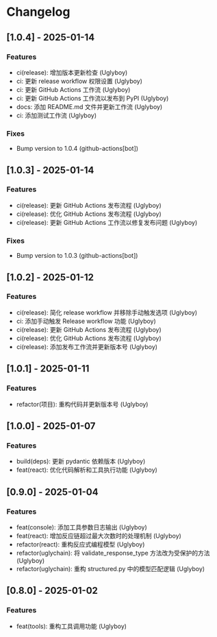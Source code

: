 # Changelog

## [1.0.4] - 2025-01-14
### Features
- ci(release): 增加版本更新检查 (Uglyboy)
- ci: 更新 release workflow 权限设置 (Uglyboy)
- ci: 更新 GitHub Actions 工作流 (Uglyboy)
- ci: 更新 GitHub Actions 工作流以发布到 PyPI (Uglyboy)
- docs: 添加 README.md 文件并更新工作流 (Uglyboy)
- ci: 添加测试工作流 (Uglyboy)

### Fixes
- Bump version to 1.0.4 (github-actions[bot])

## [1.0.3] - 2025-01-14
### Features
- ci(release): 更新 GitHub Actions 发布流程 (Uglyboy)
- ci(release): 优化 GitHub Actions 发布流程 (Uglyboy)
- ci(release): 更新 GitHub Actions 工作流以修复发布问题 (Uglyboy)

### Fixes
- Bump version to 1.0.3 (github-actions[bot])

## [1.0.2] - 2025-01-12
### Features
- ci(release): 简化 release workflow 并移除手动触发选项 (Uglyboy)
- ci: 添加手动触发 Release workflow 功能 (Uglyboy)
- ci(release): 更新 GitHub Actions 发布流程 (Uglyboy)
- ci(release): 优化 GitHub Actions 发布流程 (Uglyboy)
- ci(release): 添加发布工作流并更新版本号 (Uglyboy)

## [1.0.1] - 2025-01-11
### Features
- refactor(项目): 重构代码并更新版本号 (Uglyboy)

## [1.0.0] - 2025-01-07
### Features
- build(deps): 更新 pydantic 依赖版本 (Uglyboy)
- feat(react): 优化代码解析和工具执行功能 (Uglyboy)

## [0.9.0] - 2025-01-04
### Features
- feat(console): 添加工具参数日志输出 (Uglyboy)
- feat(react): 增加反应链超过最大次数时的处理机制 (Uglyboy)
- refactor(react): 重构反应式编程模型 (Uglyboy)
- refactor(uglychain): 将 validate_response_type 方法改为受保护的方法 (Uglyboy)
- refactor(uglychain): 重构 structured.py 中的模型匹配逻辑 (Uglyboy)

## [0.8.0] - 2025-01-02
### Features
- feat(tools): 重构工具调用功能 (Uglyboy)
